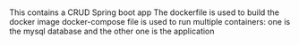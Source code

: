 # 
This contains a CRUD Spring boot app
The dockerfile is used to build the docker image
docker-compose file is used to run multiple containers:
one is the mysql database and the other one is the application
